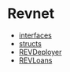 # Revnet
- [interfaces](/docs/dev/v4/api/revnet/interfaces/README.md)
- [structs](/docs/dev/v4/api/revnet/structs/README.md)
- [REVDeployer](REVDeployer.md)
- [REVLoans](REVLoans.md)

